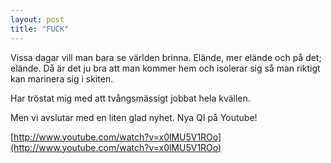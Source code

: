 ```yaml
---
layout: post
title: "FUCK"
---
```


Vissa dagar vill man bara se världen brinna. Elände, mer elände och på det;
elände. Då är det ju bra att man kommer hem och isolerar sig så man riktigt kan
marinera sig i skiten.

Har tröstat mig med att tvångsmässigt jobbat hela kvällen.

Men vi avslutar med en liten glad nyhet. Nya QI på Youtube!

[http://www.youtube.com/watch?v=x0lMU5V1ROo](http://www.youtube.com/watch?v=x0lMU5V1ROo)
